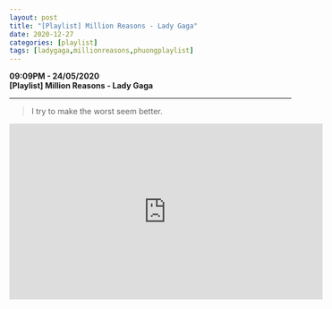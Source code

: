```yaml
---
layout: post
title: "[Playlist] Million Reasons - Lady Gaga"
date: 2020-12-27
categories: [playlist]
tags: [ladygaga,millionreasons,phuongplaylist]
---
```


**09:09PM - 24/05/2020**  
**\[Playlist\] Million Reasons - Lady Gaga**

* * *

> I try to make the worst seem better.

<iframe
  width="560"
  height="315"
  src="https://www.youtube.com/embed/en2D_5TzXCA"
  frameborder="0"
  allow="accelerometer; autoplay; clipboard-write; encrypted-media; gyroscope; picture-in-picture"
  allowfullscreen>
</iframe>
